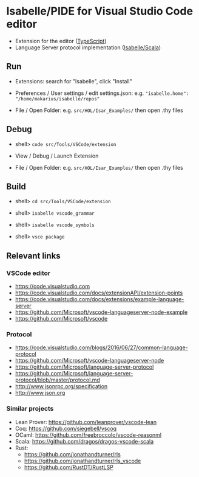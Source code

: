 # Isabelle/PIDE for Visual Studio Code editor #

* Extension for the editor ([TypeScript](extension/src/extension.ts))
* Language Server protocol implementation ([Isabelle/Scala](src/server.scala))


## Run ##

* Extensions: search for "Isabelle", click "Install"

* Preferences / User settings / edit settings.json: e.g.
    `"isabelle.home": "/home/makarius/isabelle/repos"`

* File / Open Folder: e.g. `src/HOL/Isar_Examples/` then open .thy files


## Debug ##

* shell> `code src/Tools/VSCode/extension`

* View / Debug / Launch Extension

* File / Open Folder: e.g. `src/HOL/Isar_Examples/` then open .thy files


## Build ##

* shell> `cd src/Tools/VSCode/extension`

* shell> `isabelle vscode_grammar`

* shell> `isabelle vscode_symbols`

* shell> `vsce package`


## Relevant links ##

### VSCode editor ###

* https://code.visualstudio.com
* https://code.visualstudio.com/docs/extensionAPI/extension-points
* https://code.visualstudio.com/docs/extensions/example-language-server
* https://github.com/Microsoft/vscode-languageserver-node-example
* https://github.com/Microsoft/vscode


### Protocol ###

* https://code.visualstudio.com/blogs/2016/06/27/common-language-protocol
* https://github.com/Microsoft/vscode-languageserver-node
* https://github.com/Microsoft/language-server-protocol
* https://github.com/Microsoft/language-server-protocol/blob/master/protocol.md
* http://www.jsonrpc.org/specification
* http://www.json.org


### Similar projects ###

* Lean Prover: https://github.com/leanprover/vscode-lean
* Coq: https://github.com/siegebell/vscoq
* OCaml: https://github.com/freebroccolo/vscode-reasonml
* Scala: https://github.com/dragos/dragos-vscode-scala
* Rust:
    * https://github.com/jonathandturner/rls
    * https://github.com/jonathandturner/rls_vscode
    * https://github.com/RustDT/RustLSP
